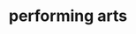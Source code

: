 ---
layout: activities
title: performing arts
emoji: performing_arts
permalink: 🎭.html
image: assets/img/3moji/performing_arts.png
---